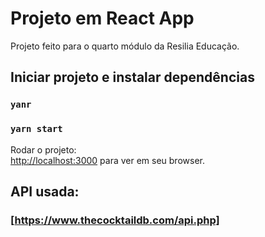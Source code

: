 # Projeto em React App

Projeto feito para o quarto módulo da Resilia Educação.

## Iniciar projeto e instalar dependências

### `yanr`

### `yarn start`

Rodar o projeto: \
[http://localhost:3000](http://localhost:3000) para ver em seu browser.

## API usada:

### [https://www.thecocktaildb.com/api.php]
